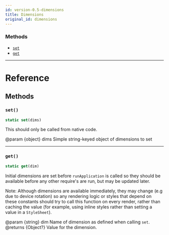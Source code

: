 ```yaml
---
id: version-0.5-dimensions
title: Dimensions
original_id: dimensions
---
```




### Methods

- [`set`](dimensions.md#set)
- [`get`](dimensions.md#get)




---

# Reference

## Methods

### `set()`

```javascript
static set(dims)
```


This should only be called from native code.

@param {object} dims Simple string-keyed object of dimensions to set




---

### `get()`

```javascript
static get(dim)
```


Initial dimensions are set before `runApplication` is called so they should
be available before any other require's are run, but may be updated later.

Note: Although dimensions are available immediately, they may change (e.g
due to device rotation) so any rendering logic or styles that depend on
these constants should try to call this function on every render, rather
than caching the value (for example, using inline styles rather than
setting a value in a `StyleSheet`).

@param {string} dim Name of dimension as defined when calling `set`.
@returns {Object?} Value for the dimension.




